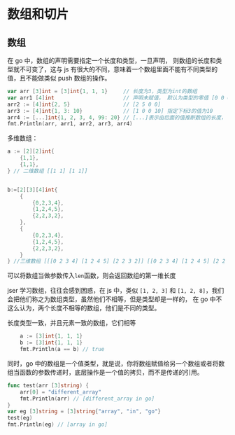 # 数组和切片

## 数组

在 go 中，数组的声明需要指定一个长度和类型，一旦声明， 则数组的长度和类型就不可变了，这与 js 有很大的不同，意味着一个数组里面不能有不同类型的值，且不能做类似 push 数组的操作。

```go
var arr [3]int = [3]int{1, 1, 1}     // 长度为3，类型为int的数组
var arr1 [4]int                      // 声明未赋值， 默认为类型的零值 [0 0 0 0]
arr2 := [4]int{2, 5}                 // [2 5 0 0]
arr3 := [4]int{1, 3: 10}             // [1 0 0 10] 指定下标3的值为10
arr4 := [...]int{1, 2, 3, 4, 99: 20} // [...]表示由后面的值推断数组的长度， 这里最长的下标是99，所以这里数组长度是100
fmt.Println(arr, arr1, arr2, arr3, arr4)
```

多维数组：

```go
a := [2][2]int{
    {1,1},
    {1,1},
} // 二维数组 [[1 1] [1 1]]


b:=[2][3][4]int{
    {
        {0,2,3,4},
        {1,2,4,5},
        {2,2,3,2},
    },
    {
        {0,2,3,4},
        {1,2,4,5},
        {2,2,3,2},
    }
} //三维数组 [[[0 2 3 4] [1 2 4 5] [2 2 3 2]] [[0 2 3 4] [1 2 4 5] [2 2 3 2]]]

```

可以将数组当做参数传入`len`函数，则会返回数组的第一维长度

jser 学习数组，往往会感到困惑，在 js 中，类似 `[1, 2, 3]` 和 `[1, 2, 8]`，我们会把他们称之为数组类型，虽然他们不相等，但是类型却是一样的， 在 go 中不这么认为，两个长度不相等的数组，他们是不同的类型。

长度类型一致，并且元素一致的数组，它们相等

```go
	a := [3]int{1, 1, 1}
	b := [3]int{1, 1, 1}
	fmt.Println(a == b) // true
```

同时，go 中的数组是一个值类型，就是说，你将数组赋值给另一个数组或者将数组当函数的参数传递时，底层操作是一个值的拷贝，而不是传递的引用。

```go
func test(arr [3]string) {
	arr[0] = "different_array"
	fmt.Println(arr) // [different_array in go]
}
var eg [3]string = [3]string{"array", "in", "go"}
test(eg)
fmt.Println(eg) // [array in go]
```
